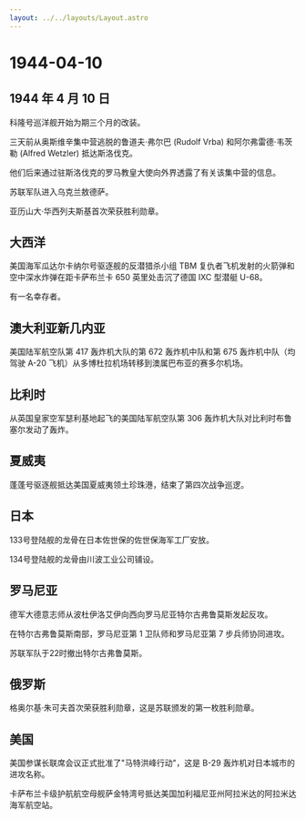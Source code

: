 ```yaml
---
layout: ../../layouts/Layout.astro
---
```


# 1944-04-10

## 1944 年 4 月 10 日

科隆号巡洋舰开始为期三个月的改装。

三天前从奥斯维辛集中营逃脱的鲁道夫·弗尔巴 (Rudolf Vrba)
和阿尔弗雷德·韦茨勒 (Alfred Wetzler) 抵达斯洛伐克。

他们后来通过驻斯洛伐克的罗马教皇大使向外界透露了有关该集中营的信息。

苏联军队进入乌克兰敖德萨。

亚历山大·华西列夫斯基首次荣获胜利勋章。

## 大西洋

美国海军瓜达尔卡纳尔号驱逐舰的反潜猎杀小组 TBM
复仇者飞机发射的火箭弹和空中深水炸弹在距卡萨布兰卡 650 英里处击沉了德国
IXC 型潜艇 U-68。

有一名幸存者。

## 澳大利亚新几内亚

美国陆军航空队第 417 轰炸机大队的第 672 轰炸机中队和第 675
轰炸机中队（均驾驶 A-20
飞机）从多博杜拉机场转移到澳属巴布亚的赛多尔机场。

## 比利时

从英国皇家空军瑟利基地起飞的美国陆军航空队第 306
轰炸机大队对比利时布鲁塞尔发动了轰炸。

## 夏威夷

蓬蓬号驱逐舰抵达美国夏威夷领土珍珠港，结束了第四次战争巡逻。

## 日本

133号登陆舰的龙骨在日本佐世保的佐世保海军工厂安放。

134号登陆舰的龙骨由川波工业公司铺设。

## 罗马尼亚

德军大德意志师从波杜伊洛艾伊向西向罗马尼亚特尔古弗鲁莫斯发起反攻。

在特尔古弗鲁莫斯南部，罗马尼亚第 1 卫队师和罗马尼亚第 7 步兵师协同进攻。

苏联军队于22时撤出特尔古弗鲁莫斯。

## 俄罗斯

格奥尔基·朱可夫首次荣获胜利勋章，这是苏联颁发的第一枚胜利勋章。

## 美国

美国参谋长联席会议正式批准了"马特洪峰行动"，这是 B-29
轰炸机对日本城市的进攻名称。

卡萨布兰卡级护航航空母舰萨金特湾号抵达美国加利福尼亚州阿拉米达的阿拉米达海军航空站。
